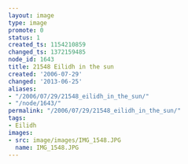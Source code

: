 ```yaml
---
layout: image
type: image
promote: 0
status: 1
created_ts: 1154210859
changed_ts: 1372159485
node_id: 1643
title: 21548 Eilidh in the sun
created: '2006-07-29'
changed: '2013-06-25'
aliases:
- "/2006/07/29/21548_eilidh_in_the_sun/"
- "/node/1643/"
permalink: "/2006/07/29/21548_eilidh_in_the_sun/"
tags:
- Eilidh
images:
- src: image/images/IMG_1548.JPG
  name: IMG_1548.JPG
---
```


